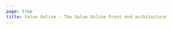 ```yaml
---
page: true
title: Value Online - The Value Online Front end architecture
---
```


<script setup>
import Home from '@/components/home.vue'
</script>

<Home />
